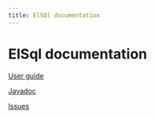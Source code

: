 ```yaml
---
title: ElSQl documentation
---
```


ElSql documentation
===================

[User guide](userguide.md)

[Javadoc]()

[Issues](https://github.com/OpenGamma/ElSql/issues)
